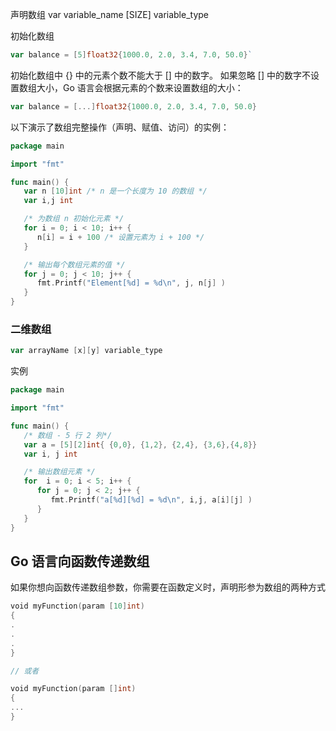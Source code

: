 声明数组
var variable_name [SIZE] variable_type

初始化数组

```go
var balance = [5]float32{1000.0, 2.0, 3.4, 7.0, 50.0}`
```

初始化数组中 {} 中的元素个数不能大于 [] 中的数字。
如果忽略 [] 中的数字不设置数组大小，Go 语言会根据元素的个数来设置数组的大小：

```go
var balance = [...]float32{1000.0, 2.0, 3.4, 7.0, 50.0}
```

以下演示了数组完整操作（声明、赋值、访问）的实例：

```go
package main

import "fmt"

func main() {
   var n [10]int /* n 是一个长度为 10 的数组 */
   var i,j int

   /* 为数组 n 初始化元素 */
   for i = 0; i < 10; i++ {
      n[i] = i + 100 /* 设置元素为 i + 100 */
   }

   /* 输出每个数组元素的值 */
   for j = 0; j < 10; j++ {
      fmt.Printf("Element[%d] = %d\n", j, n[j] )
   }
}
```

### 二维数组

```go
var arrayName [x][y] variable_type
```

实例

```go
package main

import "fmt"

func main() {
   /* 数组 - 5 行 2 列*/
   var a = [5][2]int{ {0,0}, {1,2}, {2,4}, {3,6},{4,8}}
   var i, j int

   /* 输出数组元素 */
   for  i = 0; i < 5; i++ {
      for j = 0; j < 2; j++ {
         fmt.Printf("a[%d][%d] = %d\n", i,j, a[i][j] )
      }
   }
}
```

## Go 语言向函数传递数组

如果你想向函数传递数组参数，你需要在函数定义时，声明形参为数组的两种方式

```go
void myFunction(param [10]int)
{
.
.
.
}

// 或者

void myFunction(param []int)
{
...
}
```

